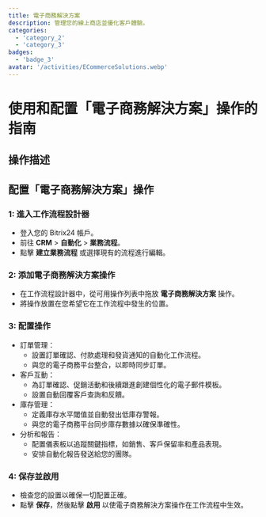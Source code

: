 ```yaml
---
title: 電子商務解決方案
description: 管理您的線上商店並優化客戶體驗。
categories: 
  - 'category_2'
  - 'category_3'
badges: 
  - 'badge_3'
avatar: '/activities/ECommerceSolutions.webp'
---
```

# 使用和配置「電子商務解決方案」操作的指南

## 操作描述

## **配置「電子商務解決方案」操作**

### 1: 進入工作流程設計器
- 登入您的 Bitrix24 帳戶。
- 前往 **CRM** > **自動化** > **業務流程**。
- 點擊 **建立業務流程** 或選擇現有的流程進行編輯。

### 2: 添加電子商務解決方案操作
- 在工作流程設計器中，從可用操作列表中拖放 **電子商務解決方案** 操作。
- 將操作放置在您希望它在工作流程中發生的位置。

### 3: 配置操作
- 訂單管理：
  - 設置訂單確認、付款處理和發貨通知的自動化工作流程。
  - 與您的電子商務平台整合，以即時同步訂單。
- 客戶互動：
  - 為訂單確認、促銷活動和後續跟進創建個性化的電子郵件模板。
  - 設置自動回覆客戶查詢和反饋。
- 庫存管理：
  - 定義庫存水平閾值並自動發出低庫存警報。
  - 與您的電子商務平台同步庫存數據以確保準確性。
- 分析和報告：
  - 配置儀表板以追蹤關鍵指標，如銷售、客戶保留率和產品表現。
  - 安排自動化報告發送給您的團隊。

### 4: 保存並啟用
- 檢查您的設置以確保一切配置正確。
- 點擊 **保存**，然後點擊 **啟用** 以使電子商務解決方案操作在工作流程中生效。